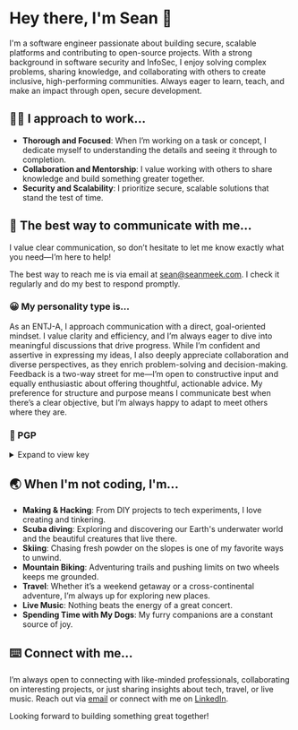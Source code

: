 # Hey there, I'm Sean 👋

I'm a software engineer passionate about building secure, scalable platforms and contributing to open-source projects. With a strong background in software security and InfoSec, I enjoy solving complex problems, sharing knowledge, and collaborating with others to create inclusive, high-performing communities. Always eager to learn, teach, and make an impact through open, secure development.

## 🧑‍💻 I approach to work...

- **Thorough and Focused**: When I’m working on a task or concept, I dedicate myself to understanding the details and seeing it through to completion.
- **Collaboration and Mentorship**: I value working with others to share knowledge and build something greater together.
- **Security and Scalability**: I prioritize secure, scalable solutions that stand the test of time.

## 💬 The best way to communicate with me...

I value clear communication, so don’t hesitate to let me know exactly what you need—I’m here to help!

The best way to reach me is via email at [sean@seanmeek.com](mailto:sean@seanmeek.com). I check it regularly and do my best to respond promptly.

### 😀 My personality type is...

As an ENTJ-A, I approach communication with a direct, goal-oriented mindset. I value clarity and efficiency, and I’m always eager to dive into meaningful discussions that drive progress. While I’m confident and assertive in expressing my ideas, I also deeply appreciate collaboration and diverse perspectives, as they enrich problem-solving and decision-making. Feedback is a two-way street for me—I’m open to constructive input and equally enthusiastic about offering thoughtful, actionable advice. My preference for structure and purpose means I communicate best when there’s a clear objective, but I’m always happy to adapt to meet others where they are.

### 🔐 PGP

<details>
<summary>Expand to view key</summary>

```
-----BEGIN PGP PUBLIC KEY BLOCK-----

mQINBGdu6wEBEACe6yBYJDVy1z7p8wKn4ur4nNHL40DCqYINvHfVnKpja+Ssvu/S
HLDwSS7XyEea0EAPGNZgaCAfoVZxqnFm3RhqyCExFyuDK24J/ceaDrUppg9IzNa+
aJrW9jMsvOnAKJp5KvP9179kHZZfPsx8W/v7+K06IxmWu1dgHUnABs5nRDKcUrzt
EbF1ilM9I390XUHVOUy5hQFpAKsKkrzCr8mh2LcfDIbof1ukUEBY93ZD4NFxCpWP
ASj+B7HqAFa5DPLLaP9V7I8ts1N8ueaVKP/U6h+0re2XbrwXytjxidNwV7FoX//4
ygN+Sc4TLcq4fa3WlgBRUT6E1yzex1jYT6Q8kpnex3/po6TaUUaaRL11DKaz1lX4
uNndqjB7YNJ/1q/7rMndBIm9mlVlIXcAVVXNZ6pOGColk7zvNM0kaPH2fpQWoEDt
qTjAq7FwQGXZHURyonM1Di4xFvOIEA7gupgsi3/f1ouEkCioZsCdrPeeVU7Ah1+h
v3Dfy+0OHfVwQv6zmTSLn5/og9WlWUPQEmlks7Zq4AFZv84ReOtQHm9xFKlNmOXP
TAffDvpWWinTwKhwccHjip/Y6Vfx7KkoZfVwW+bleXyekRV7rQqdy63RU+f5gdxe
Lw2ub6d3HEIk+3+eCuf6GQkSBUexXQBDVJo74kUrE6HUgvRtTZ7CkZNuzQARAQAB
tCtTZWFuIE1lZWsgKEdlbmVyYWwgUEdQKSA8c2VhbkBzZWFubWVlay5jb20+iQJO
BBMBCAA4FiEEfN5t9Ncdmu8+HNxIKXyP1UuCuEEFAmdu6wECGwMFCwkIBwIGFQoJ
CAsCBBYCAwECHgECF4AACgkQKXyP1UuCuEER8Q//WCcHtrB0EkUDQT5PIO/dNZ50
dgeL0Idqv0NPmYoJXs+CRVfSeofh5W9loZTj1hZBPhNh7TOwvcS3BX4RWWv2eDDH
brAPdo14OGSrErKVgRO6kmDT6KVvJBKlZwM8c2oUQCzHMxAv/rSMi1YLV+yDdv/H
eyZN/tmYtZVnMRN+Zr7pIWqNUbpTaOXHQNydvDW1gqlgS0SaVEpE58iWBog01mvD
w5Eay9xT6r4KM20a4wUjS9y5eSOU63gTCTjLJT9s/ZKdEK+3xWZhLH3Q+v4qreRG
lrNpY/KHgNYJCV7LYk/7qgChtlMLkKjcUO+lI8MyDC8SZLhmkSHXTZK4vvLTakvj
sfN90UzGp+f734x0U5qJhB1OI5SuQJwuibLgmoVE6wGNubdpizKZwU53nG6DIBF6
bcWlDBwlSV8fwfeXDz3Ye57ildlAAAqS4oEM7YXapDySRvsECy4SOeVx55B73uLs
fDhl9NyG0BtXHqP60PGf5geihh2VUj/R0LgqEM9bW8mhOHp4xl7iLG4XNBVHXI9/
KMqG1MbTCj/1b5+bVG7bsSx8iOgrrkWikGbvvlHe5bErU35Nz/8wgsIQr/zpan6Q
7cn0+sN3HjpUtTe6WZZfBWllkgOjQj87WrfWsVUJ0CJtX3pIF8jreYRcg0ix/05W
RKs9Cgi7YL60vdu5cMi5Ag0EZ27rAQEQALitrPEbQX4rUQDNA6UZ1k3gfXiwgqSg
G3RPEo5/VKE6r+M/GpfzR9lbStFncMBszxedhS1r9EKl6CWPnDL7hjH0NnWKesVS
KBt/ji1m7y4V3yY+qowj/Nduj/ij2AgMR8q5ET71RnVLzS7SJ11jRTY2SwmXf1XS
b85IKOF4fhJPMPFg7tZl4rZndUyirojfzvjps+QZEgRBogNft7nvHu32IaSekHqD
qcYAs6d0CKO5CvY/HdPQR51VvdDT8FYz7nLg/D/jMTn/G9Ctsec4vOm9wNhqZKTi
k0xveYVHr9K3a4bc8Xtz/nTPr0Am8AhS+hipuSKxiWoVJuM6yYomaHR5PlqluRti
yUcLOqM3Mj3DcAgLFHh+yy47fIMLisViOPVV33swnqtpLr27wGN349kcUlGQ1tya
2PVqitxdk9x4mdKSoVUXngAtRR96lV2TJ1MolCQBpDa3rIM88uelkElSfG27ZAtg
kJgZKmziouvWoXMmH3AjDUFtQJJ99xAD/8Jcun4GqfyxXkYHQYaUpxeCs80gB+3+
EYbZTbOk7peMMMDixRkRtXcfb9Ua3q/Gp55M4SPHGKMQtctT0HuuUgDiAicqUka0
WhLFlj5F0QFnuY1dKH5GZ+sLikJi1LJDv0uAu6Y0VkBb34HfD2nsG9vSBhHMW8Ig
LvRsso4dIWbdABEBAAGJAjYEGAEIACAWIQR83m301x2a7z4c3EgpfI/VS4K4QQUC
Z27rAQIbDAAKCRApfI/VS4K4QYr0D/0SIjLnuVFFf9twHFjn74kSFyNwQN6ObFlk
36C3VnHoPWuKHAI/7rPN9ph58W3xBVsGxe78drFA8S1Z1rzarB63KrbWVLhB7RSK
D0S0wDEIOI2hWbbJh4XKiZ4LHGTWgaOm9v/DZmFYmGC7JP87ZG1kfxEk9WNJUipY
A0YPCkGT2Ea9SMz/oq5i0pRajaYPOCn6Tn1GjjFBUWTDLp6sZLfBFo81Oql1biQU
uMjikKjtZsy2jPvYuuvZRF3VkCL0e9YK6crZdTXnw4F1SGzBKuvA+hzv1KfKi1kZ
QYqkK+dmvf9UVyxema5fYz/bEg33Ri13KDv+9Q+azOabmWjwKWlNK8uIwIYBiy+J
V4EtEMlvUdJlX+tiS3rxu2QrmiXG4WBzrWfcEKX0EgoK3MdfjcG8kv4rZvSnPLNj
AEYKB3KDospPLf8jV1g8EVHqGVsSGMK3+5zK74nite1nEQgyWFCfdXgv9NQTWxZa
x9pYr4bXfJjL60l7I27jSGso/TLWcgAmMdezYshR+1MEpAJ5fUAI27RLfiiTZuBt
/86VMXq5bkgU1MbBZEB2PmYu5osuj5kumlfA44gM1yCaOYzZZIm3eflnn2VqJNxE
AxPS9STfWCxzSKicnusNoetmpJ9Q2GN06mJcn6Nx8EOOY9kGqT9iC+Wz3nv8VX9H
5ls5IXJQaQ==
=XTEm
-----END PGP PUBLIC KEY BLOCK-----
```

</details>

## 🌏 When I'm not coding, I'm...

- **Making & Hacking**: From DIY projects to tech experiments, I love creating and tinkering.
- **Scuba diving**: Exploring and discovering our Earth's underwater world and the beautiful creatures that live there.
- **Skiing**: Chasing fresh powder on the slopes is one of my favorite ways to unwind.
- **Mountain Biking**: Adventuring trails and pushing limits on two wheels keeps me grounded.
- **Travel**: Whether it’s a weekend getaway or a cross-continental adventure, I’m always up for exploring new places.
- **Live Music**: Nothing beats the energy of a great concert.
- **Spending Time with My Dogs**: My furry companions are a constant source of joy.

## ⌨️ Connect with me...

I’m always open to connecting with like-minded professionals, collaborating on interesting projects, or just sharing insights about tech, travel, or live music. Reach out via [email](mailto:sean@seanmeek.com) or connect with me on [LinkedIn](https://www.linkedin.com/in/seanmeek/).

Looking forward to building something great together!
